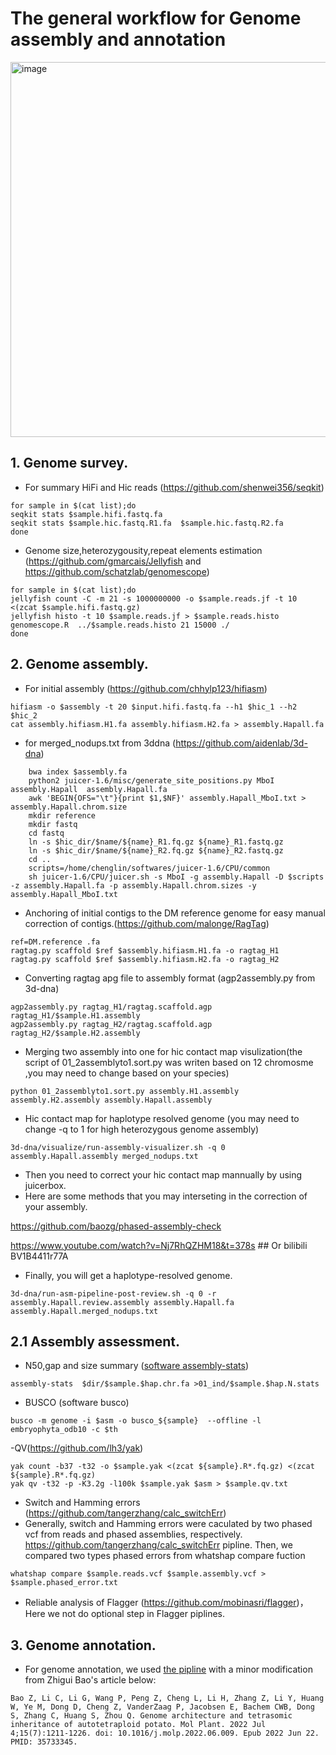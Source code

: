 # The general workflow for Genome assembly and annotation
<img width="600" alt="image" src="https://github.com/Chenglin20170390/Haplotype-diversity/assets/33062118/56ce3e4c-4ddc-4e00-894c-5a354d7489dd">

## 1. Genome survey.

- For summary HiFi and Hic reads (https://github.com/shenwei356/seqkit)
```
for sample in $(cat list);do
seqkit stats $sample.hifi.fastq.fa
seqkit stats $sample.hic.fastq.R1.fa  $sample.hic.fastq.R2.fa
done
```
- Genome size,heterozygousity,repeat elements estimation (https://github.com/gmarcais/Jellyfish and https://github.com/schatzlab/genomescope)

```
for sample in $(cat list);do
jellyfish count -C -m 21 -s 1000000000 -o $sample.reads.jf -t 10 <(zcat $sample.hifi.fastq.gz) 
jellyfish histo -t 10 $sample.reads.jf > $sample.reads.histo
genomescope.R  ../$sample.reads.histo 21 15000 ./
done
```

## 2. Genome assembly.

- For initial assembly (https://github.com/chhylp123/hifiasm)
```
hifiasm -o $assembly -t 20 $input.hifi.fastq.fa --h1 $hic_1 --h2 $hic_2
cat assembly.hifiasm.H1.fa assembly.hifiasm.H2.fa > assembly.Hapall.fa
```
- for merged_nodups.txt from 3ddna (https://github.com/aidenlab/3d-dna)
```
    bwa index $assembly.fa
    python2 juicer-1.6/misc/generate_site_positions.py MboI assembly.Hapall  assembly.Hapall.fa
    awk 'BEGIN{OFS="\t"}{print $1,$NF}' assembly.Hapall_MboI.txt > assembly.Hapall.chrom.size
    mkdir reference
    mkdir fastq 
    cd fastq
    ln -s $hic_dir/$name/${name}_R1.fq.gz ${name}_R1.fastq.gz
    ln -s $hic_dir/$name/${name}_R2.fq.gz ${name}_R2.fastq.gz
    cd ..
    scripts=/home/chenglin/softwares/juicer-1.6/CPU/common
    sh juicer-1.6/CPU/juicer.sh -s MboI -g assembly.Hapall -D $scripts -z assembly.Hapall.fa -p assembly.Hapall.chrom.sizes -y assembly.Hapall_MboI.txt
```
- Anchoring of initial contigs to the DM reference genome for easy manual correction of contigs.(https://github.com/malonge/RagTag)
```
ref=DM.reference .fa
ragtag.py scaffold $ref $assembly.hifiasm.H1.fa -o ragtag_H1
ragtag.py scaffold $ref $assembly.hifiasm.H2.fa -o ragtag_H2
```
- Converting ragtag apg file to assembly format (agp2assembly.py from 3d-dna)
```
agp2assembly.py ragtag_H1/ragtag.scaffold.agp  ragtag_H1/$sample.H1.assembly
agp2assembly.py ragtag_H2/ragtag.scaffold.agp  ragtag_H2/$sample.H2.assembly
```
- Merging two assembly into one for hic contact map visulization(the script of 01_2assemblyto1.sort.py was writen based on 12 chromosme ,you may 
need to change based on your species)
```
python 01_2assemblyto1.sort.py assembly.H1.assembly assembly.H2.assembly assembly.Hapall.assembly
```

- Hic contact map for haplotype resolved genome (you may need to change -q to 1 for high heterozygous genome assembly)
```
3d-dna/visualize/run-assembly-visualizer.sh -q 0 assembly.Hapall.assembly merged_nodups.txt
```

- Then you  need to correct your hic contact map mannually by using juicerbox.
- Here are some methods that you may interseting in the correction of your assembly.


https://github.com/baozg/phased-assembly-check

https://www.youtube.com/watch?v=Nj7RhQZHM18&t=378s   ## Or bilibili  BV1B4411r77A


- Finally, you will get a haplotype-resolved genome.
```
3d-dna/run-asm-pipeline-post-review.sh -q 0 -r assembly.Hapall.review.assembly assembly.Hapall.fa assembly.Hapall.merged_nodups.txt
```


## 2.1 Assembly assessment.

- N50,gap and size summary ([software assembly-stats](https://github.com/sanger-pathogens/assembly-stats))
```
assembly-stats  $dir/$sample.$hap.chr.fa >01_ind/$sample.$hap.N.stats
```
- BUSCO  (software busco)
```
busco -m genome -i $asm -o busco_${sample}  --offline -l embryophyta_odb10 -c $th
```
-QV(https://github.com/lh3/yak)
```
yak count -b37 -t32 -o $sample.yak <(zcat ${sample}.R*.fq.gz) <(zcat ${sample}.R*.fq.gz)
yak qv -t32 -p -K3.2g -l100k $sample.yak $asm > $sample.qv.txt

```
- Switch and Hamming errors (https://github.com/tangerzhang/calc_switchErr)
- Generally, switch and Hamming errors were caculated by two phased vcf from reads and phased assemblies, respectively. https://github.com/tangerzhang/calc_switchErr pipline.
Then, we compared two types phased errors from whatshap compare fuction
```
whatshap compare $sample.reads.vcf $sample.assembly.vcf > $sample.phased_error.txt
```
- Reliable analysis of Flagger (https://github.com/mobinasri/flagger)，Here we not do optional step in Flagger piplines.


## 3. Genome annotation.
- For genome annotation, we used [the pipline](https://github.com/baozg/assembly-annotation-pipeline/tree/main) with a minor modification from Zhigui Bao's article below:

``
Bao Z, Li C, Li G, Wang P, Peng Z, Cheng L, Li H, Zhang Z, Li Y, Huang W, Ye M, Dong D, Cheng Z, VanderZaag P, Jacobsen E, Bachem CWB, Dong S, Zhang C, Huang S, Zhou Q. Genome architecture and tetrasomic inheritance of autotetraploid potato. Mol Plant. 2022 Jul 4;15(7):1211-1226. doi: 10.1016/j.molp.2022.06.009. Epub 2022 Jun 22. PMID: 35733345.
``

  
